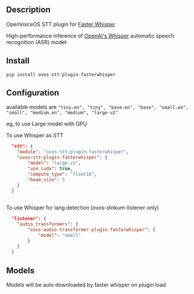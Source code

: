 ## Description

OpenVoiceOS STT plugin for [Faster Whisper](https://github.com/guillaumekln/faster-whisper)

High-performance inference of [OpenAI's Whisper](https://github.com/openai/whisper) automatic speech recognition (ASR) model:


## Install

`pip install ovos-stt-plugin-fasterwhisper`

## Configuration

available models are `"tiny.en", "tiny", "base.en", "base", "small.en", "small", "medium.en", "medium", "large-v2"`

eg, to use Large model with GPU

To use Whisper as STT

```json
  "stt": {
    "module": "ovos-stt-plugin-fasterwhisper",
    "ovos-stt-plugin-fasterwhisper": {
        "model": "large-v2",
        "use_cuda": true,
        "compute_type": "float16",
        "beam_size": 5
    }
  }
 
```

To use Whisper for lang detection  (ovos-dinkum-listener only)


```json
  "listener": {
    "audio_transformers": {
        "ovos-audio-transformer-plugin-fasterwhisper": {
            "model": "small"
        }
    }
  }

```

## Models

Models will be auto downloaded by faster whisper on plugin load

